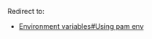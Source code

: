Redirect to:

*   [Environment variables#Using pam env](/index.php/Environment_variables#Using_pam_env "Environment variables")
